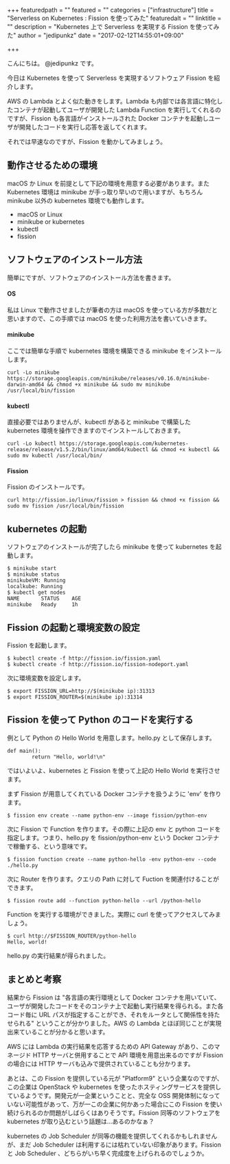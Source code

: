 +++
featuredpath = ""
featured = ""
categories = ["infrastructure"]
title = "Serverless on Kubernetes : Fission を使ってみた"
featuredalt = ""
linktitle = ""
description = "Kubernetes 上で Serverless を実現する Fission を使ってみた"
author = "jedipunkz"
date = "2017-02-12T14:55:01+09:00"

+++

こんにちは。 @jedipunkz です。

今日は Kubernetes を使って Serverless を実現するソフトウェア Fission を紹介します。

AWS の Lambda とよく似た動きをします。Lambda も内部では各言語に特化したコンテナが起動してユーザが開発した Lambda Function を実行してくれるのですが、Fission も各言語がインストールされた Docker コンテナを起動しユーザが開発したコードを実行し応答を返してくれます。

それでは早速なのですが、Fission を動かしてみましょう。

動作させるための環境
----

macOS か Linux を前提として下記の環境を用意する必要があります。また Kubernetes 環境は minikube が手っ取り早いので用いますが、もちろん minikube 以外の kubernetes 環境でも動作します。

* macOS or Linux
* minikube or kubernetes
* kubectl
* fission

ソフトウェアのインストール方法
----

簡単にですが、ソフトウェアのインストール方法を書きます。

#### OS

私は Linux で動作させましたが筆者の方は macOS を使っている方が多数だと思いますので、この手順では macOS を使った利用方法を書いていきます。

#### minikube

ここでは簡単な手順で kubernetes 環境を構築できる minikube をインストールします。

```
curl -Lo minikube https://storage.googleapis.com/minikube/releases/v0.16.0/minikube-darwin-amd64 && chmod +x minikube && sudo mv minikube /usr/local/bin/fission
```

#### kubectl

直接必要ではありませんが、kubectl があると minikube で構築した kubernetes 環境を操作できますのでインストールしておきます。

```
curl -Lo kubectl https://storage.googleapis.com/kubernetes-release/release/v1.5.2/bin/linux/amd64/kubectl && chmod +x kubectl && sudo mv kubectl /usr/local/bin/
```

#### Fission

Fission のインストールです。

```
curl http://fission.io/linux/fission > fission && chmod +x fission && sudo mv fission /usr/local/bin/fission
```

kubernetes の起動
----

ソフトウェアのインストールが完了したら minikube を使って kubernetes を起動します。

```
$ minikube start
$ minikube status
minikubeVM: Running
localkube: Running
$ kubectl get nodes
NAME       STATUS    AGE
minikube   Ready     1h
```

Fission の起動と環境変数の設定
----

Fission を起動します。

```
$ kubectl create -f http://fission.io/fission.yaml
$ kubectl create -f http://fission.io/fission-nodeport.yaml
```

次に環境変数を設定します。

```
$ export FISSION_URL=http://$(minikube ip):31313
$ export FISSION_ROUTER=$(minikube ip):31314
```

Fission を使って Python のコードを実行する
----

例として Python の Hello World を用意します。hello.py として保存します。

```
def main():
        return "Hello, world!\n"
```

ではいよいよ、kubernetes と Fission を使って上記の Hello World を実行させます。

まず Fission が用意してくれている Docker コンテナを扱うように 'env' を作ります。

```
$ fission env create --name python-env --image fission/python-env
```

次に Fission で Function を作ります。その際に上記の env と python コードを指定します。つまり、hello.py を fission/python-env という Docker コンテナで稼働する、という意味です。

```
$ fission function create --name python-hello -env python-env --code ./hello.py
```

次に Router を作ります。クエリの Path に対して Fuction を関連付けることができます。

```
$ fission route add --function python-hello --url /python-hello
```

Function を実行する環境ができました。実際に curl を使ってアクセスしてみましょう。

```
$ curl http://$FISSION_ROUTER/python-hello
Hello, world!
```

hello.py の実行結果が得られました。

まとめと考察
----

結果から Fission は "各言語の実行環境として Docker コンテナを用いていて、ユーザが開発したコードをそのコンテナ上で起動し実行結果を得られる。また各コード毎に URL パスが指定することができ、それをルータとして関係性を持たせられる" ということが分かりました。AWS の Lambda とほぼ同じことが実現出来ていることが分かると思います。

AWS には Lambda の実行結果を応答するための API Gateway があり、このマネージド HTTP サーバと併用することで API 環境を用意出来るのですが Fission の場合には HTTP サーバも込みで提供されていることも分かります。

あとは、この Fission を提供している元が "Platform9" という企業なのですが、この企業は OpenStack や kubernetes を使ったホスティングサービスを提供しているようです。開発元が一企業ということと、完全な OSS 開発体制になっていない可能性があって、万が一この企業に何かあった場合にこの Fission を使い続けられるのか問題がしばらくはありそうです。Fission 同等のソフトウェアを kubernetes が取り込むという話題は...あるのかなぁ？

kubernetes の Job Scheduler が同等の機能を提供してくれるかもしれませんが、まだ Job Scheduler は利用するには枯れていない印象があります。Fission と Job Scheduler 、どちらがいち早く完成度を上げられるのでしょうか。
